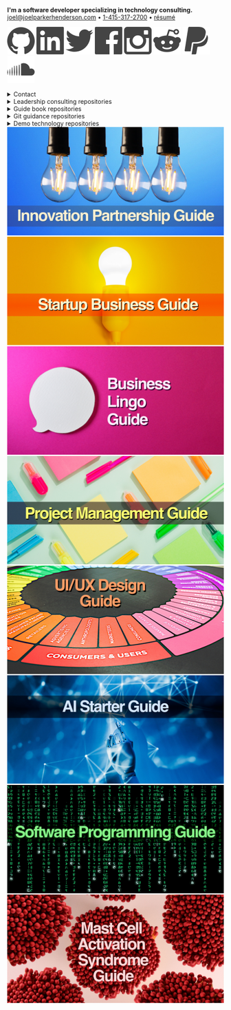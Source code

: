 <p>
    <b>I'm a software developer specializing in technology consulting.</b>
    <br>
    <a href="mailto:joel@joelparkerhenderson.com">joel@joelparkerhenderson.com</a>
    &bull;
    <a href="tel:1-415-317-2700">1-415-317-2700</a>
    &bull;
    <a href="https://raw.githubusercontent.com/joelparkerhenderson/resume/main/joelparkerhenderson-resume.pdf">résumé</a>
</p>

<p>
    <a href="https://github.com/joelparkerhenderson"><img loading="lazy" src="https://raw.githubusercontent.com/joelparkerhenderson/joelparkerhenderson/main/assets/images/icons/nucleo-social-icons/svg/logo/github.svg"></a>
    <a href="https://linkedin.com/in/joelparkerhenderson"><img loading="lazy" src="https://raw.githubusercontent.com/joelparkerhenderson/joelparkerhenderson/main/assets/images/icons/nucleo-social-icons/svg/logo/linkedin.svg"></a>
    <a href="https://twitter.com/joel_henderson"><img loading="lazy" src="https://raw.githubusercontent.com/joelparkerhenderson/joelparkerhenderson/main/assets/images/icons/nucleo-social-icons/svg/logo/twitter.svg"></a>
    <a href="https://facebook.com/joelparkerhenderson"><img loading="lazy" src="https://raw.githubusercontent.com/joelparkerhenderson/joelparkerhenderson/main/assets/images/icons/nucleo-social-icons/svg/logo/facebook.svg"></a>
    <a href="https://facebook.com/joelparkerhenderson"><img loading="lazy" src="https://raw.githubusercontent.com/joelparkerhenderson/joelparkerhenderson/main/assets/images/icons/nucleo-social-icons/svg/logo/instagram.svg"></a>
    <a href="https://reddit.com/u/joelparkerhenderson"><img loading="lazy" src="https://raw.githubusercontent.com/joelparkerhenderson/joelparkerhenderson/main/assets/images/icons/nucleo-social-icons/svg/logo/reddit.svg"></a>
    <a href="https://paypal.me/joelparkerhenderson"><img loading="lazy" src="https://raw.githubusercontent.com/joelparkerhenderson/joelparkerhenderson/main/assets/images/icons/nucleo-social-icons/svg/logo/paypal.svg"></a>
    <a href="https://soundcloud.com/joelparkerhenderson"><img loading="lazy" src="https://raw.githubusercontent.com/joelparkerhenderson/joelparkerhenderson/main/assets/images/icons/nucleo-social-icons/svg/logo/soundcloud.svg"></a>
</p>

<details>
  <summary>Contact</summary>
      <ul>
        <li>LinkedIn: <a href="https://linkedin.com/in/joelparkerhenderson">https://linkedin.com/in/joelparkerhenderson</a></li>
        <li>GitHub: <a href="https://github.com/joelparkerhenderson">https://github.com/joelparkerhenderson</a></li>
        <li>Twitter: <a href="https://twitter.com/joel_henderson">https://twitter.com/joel_henderson</a></li>
        <li>Facebook: <a href="https://facebook.com/joelparkerhenderson">https://facebook.com/joelparkerhenderson</a></li>
        <li>Instagram: <a href="https://instagram.com/joelparkerhenderson">https://instagram.com/joelparkerhenderson</a></li>
        <li>AngelList: <a href="https://angel.co/joelparkerhenderson">https://angel.co/joelparkerhenderson</a></li>
        <li>Crunchbase: <a href="https://www.crunchbase.com/person/joel-parker-henderson">https://www.crunchbase.com/person/joel-parker-henderson</a></li>
        <li>Calendly: <a href="https://calendly.com/joelparkerhenderson">https://calendly.com/joelparkerhenderson</a></li>
        <li>PayPal: <a href="https://paypal.me/joelparkerhenderson">https://paypal.me/joelparkerhenderson</a></li> 
        <li>Venmo: <a href="https://account.venmo.com/u/joelparkerhenderson">https://account.venmo.com/u/joelparkerhenderson</a></li> 
        <li>Soundcloud: <a href="https://soundcloud.com/joelparkerhenderson">https://soundcloud.com/joelparkerhenderson</a>
    </li>
</details> 

<details>
    <summary>Leadership consulting repositories</summary>
    <ul>
        <li><a href="https://github.com/joelparkerhenderson/adkar-change-management-model">ADKAR change management model</a></li>
        <li><a href="https://github.com/joelparkerhenderson/agile-assessment">Agile assessment</a></li>
        <li><a href="https://github.com/joelparkerhenderson/always-improving">Always improving: book summaries</a></li>
        <li><a href="https://github.com/joelparkerhenderson/architecture-decision-record">Architecture Decision Record (ADR)</a></li>
        <li><a href="https://github.com/joelparkerhenderson/business-model-canvas">Business model canvas (BMC)</a></li>
        <li><a href="https://github.com/joelparkerhenderson/code-of-conduct-guidelines">Code of conduct guidelines</a></li>
        <li><a href="https://github.com/joelparkerhenderson/company-culture">Company culture</a></li>
        <li><a href="https://github.com/joelparkerhenderson/coordinated-disclosure">Coordinated disclosure</a></li>
        <li><a href="https://github.com/joelparkerhenderson/critical-success-factor">Critical success factor (CSF)</a></li>
        <li><a href="https://github.com/joelparkerhenderson/crucial-conversations">Crucial conversations</a></li>
        <li><a href="https://github.com/joelparkerhenderson/decision-record">Decision Record (DR) template</a></li>
        <li><a href="https://github.com/joelparkerhenderson/discovery-assessment">Discovery assessment</a></li>
        <li><a href="https://github.com/joelparkerhenderson/enterprise-architecture-assessment">Enterprise architecture assessment</a></li>
        <li><a href="https://github.com/joelparkerhenderson/feedback-request-template">Feedback request template</a></li>
        <li><a href="https://github.com/joelparkerhenderson/first-aid-kit">First ait kit for teams</a></li>
        <li><a href="https://github.com/joelparkerhenderson/functional-specifications-template">Functional specifications template</a></li>
        <li><a href="https://github.com/joelparkerhenderson/functional-specifications-tutorial">Functional specifications tutorial</a></li>
        <li><a href="https://github.com/joelparkerhenderson/goals-ideas-steps-tasks">Goals Ideas Steps Tasks (GIST)</a></li>
        <li><a href="https://github.com/joelparkerhenderson/icebreaker-questions">Icebreaker questions</a></li>
        <li><a href="https://github.com/joelparkerhenderson/intent-plan">Intent plan</a></li>
        <li><a href="https://github.com/joelparkerhenderson/issues">Issues</a></li>
        <li><a href="https://github.com/joelparkerhenderson/key-performance-indicator">Key Performance Indicator (KPI)</a></li>
        <li><a href="https://github.com/joelparkerhenderson/key-risk-indicator">Key Risk Indicator (KRI)</a></li>
        <li><a href="https://github.com/joelparkerhenderson/leadership">Leadership: selected notes &amp; advice</a></li>
        <li><a href="https://github.com/joelparkerhenderson/lean-business-lists">Lean business lists</a></li>
        <li><a href="https://github.com/joelparkerhenderson/maturity-models">Maturity models (MMs)</a></li>
        <li><a href="https://github.com/joelparkerhenderson/metrics">Metrics: ideas &amp; examples</a></li>
        <li><a href="https://github.com/joelparkerhenderson/milestones">Milestones: ideas &amp; examples</a></li>
        <li><a href="https://github.com/joelparkerhenderson/net-promoter-score">Net promoter score (NPS)</a></li>
        <li><a href="https://github.com/joelparkerhenderson/objectives-and-key-results">Objectives &amp; Key Results (OKR)</a></li>
        <li><a href="https://github.com/joelparkerhenderson/oblique-strategies">Oblique strategies for creative thinking</a></li>
        <li><a href="https://github.com/joelparkerhenderson/ooda-loop">OODA loop: Observe Orient Decide Act</a></li>
        <li><a href="https://github.com/joelparkerhenderson/outputs-vs-outcomes">Outputs vs. outcomes (OVO)</a></li>
        <li><a href="https://github.com/joelparkerhenderson/pitch-deck-quick-start">Pitch deck quick start</a></li>
        <li><a href="https://github.com/joelparkerhenderson/powerful-questions">Powerful questions: insight, innovation, action</a></li>
        <li><a href="https://github.com/joelparkerhenderson/project-management-checklist">Project management checklist</a></li>
        <li><a href="https://github.com/joelparkerhenderson/quad-chart">Quad chart</a></li>
        <li><a href="https://github.com/joelparkerhenderson/queueing-theory">Queueing theory</a></li>
        <li><a href="https://github.com/joelparkerhenderson/responsibility-assignment-matrix">Responsibility assignment matrix (RAM)</a></li>
        <li><a href="https://github.com/joelparkerhenderson/smart-criteria">SMART criteria</a></li>
        <li><a href="https://github.com/joelparkerhenderson/social-value-orientation">Social value orientation (SVO)</a></li>
        <li><a href="https://github.com/joelparkerhenderson/software-development-methodologies">Software development methodologies</a></li>
        <li><a href="https://github.com/joelparkerhenderson/spade-decision-framework">SPADE decision framework</a></li>
        <li><a href="https://github.com/joelparkerhenderson/stakeholder-analysis">Stakeholder analysis</a></li>
        <li><a href="https://github.com/joelparkerhenderson/statement-of-work">Statement Of Work (SOW) template</a></li>
        <li><a href="https://github.com/joelparkerhenderson/strategic-balanced-scorecard">Strategic Balanced Scorecard (SBS)</a></li>
        <li><a href="https://github.com/joelparkerhenderson/system-quality-attributes">System quality attributes (SQAs)</a></li>
        <li><a href="https://github.com/joelparkerhenderson/team-focus">TEAM FOCUS teamwork framework</a></li>
        <li><a href="https://github.com/joelparkerhenderson/thought-leadership-writing">Thought leadership writing</a></li>
        <li><a href="https://github.com/joelparkerhenderson/value-stream-mapping">Value Stream Mapping (VSM)</a></li>
        <li><a href="https://github.com/joelparkerhenderson/vision-statements">Vision statements &amp; mission statements</a></li>
        <li><a href="https://github.com/joelparkerhenderson/ways-of-working">Ways of working for teams</a></li>
        <li><a href="https://github.com/joelparkerhenderson/wordbooks">Wordbooks: glossaries, lexicons, terminology</a></li>
        <li><a href="https://github.com/sixarm/sixarm-company-confidentiality-agreement">Confidentiality agreement</a></li>
        <li><a href="https://github.com/sixarm/sixarm-company-consulting-agreement">Consulting agreement</a></li>
    </ul>
</details>

<details>
    <summary>Guide book repositories</summary>
    <ul>
        <li><a href="https://github.com/sixarm/innovation-partnership-guide">Innovation Partnership Guide</a></li>
        <li><a href="https://github.com/sixarm/startup-business-guide">Startup Business Guide</a></li>
        <li><a href="https://github.com/sixarm/business-lingo-guide">Business Lingo Guide</a></li>
        <li><a href="https://github.com/sixarm/project-management-guide">Project Management Guide</a></li>
        <li><a href="https://github.com/sixarm/ui-ux-design-guide">UI/UX Design Guide</a></li>
    </ul>
</details>

<details>
    <summary>Git guidance repositories</summary>
    <ul>
        <li><a href="https://github.com/joelparkerhenderson/git-commit-message">Git commit message</a></li>
        <li><a href="https://github.com/joelparkerhenderson/git-commit-template">Git commit template</a></li>
        <li><a href="https://github.com/joelparkerhenderson/git-branch-name">Git branch name</a></li>
        <li><a href="https://github.com/joelparkerhenderson/git-hooks">Git hooks</a></li>
        <li><a href="https://github.com/joelparkerhenderson/git-workflow-help">Git workflow help</a></li>
        <li><a href="https://github.com/joelparkerhenderson/github-special-files-and-paths">GitHub special files and paths</a></li>
        <li><a href="https://github.com/joelparkerhenderson/monorepo-vs-polyrepo">Monorepo vs. polyrepo</a></li>
    </ul>
</details>

<details>
    <summary>Demo technology repositories</summary>
    <ul>
        <li><a href="https://github.com/joelparkerhenderson/demo-aws-lambda">AWS Lamba</a></li>
        <li><a href="https://github.com/joelparkerhenderson/demo-consul">Consul</a></li>
        <li><a href="https://github.com/joelparkerhenderson/demo-d3-divs">D3 Divs</a></li>
        <li><a href="https://github.com/joelparkerhenderson/demo-d3-stickies">D3 Stickies</a></li>
        <li><a href="https://github.com/joelparkerhenderson/demo-d3-target">D3 Target</a></li>
        <li><a href="https://github.com/joelparkerhenderson/demo-data-schema-transforms">Schema transforms</a></li>
        <li><a href="https://github.com/joelparkerhenderson/demo-date-time-format">Date-Time Format</a></li>
        <li><a href="https://github.com/joelparkerhenderson/demo-elixir-phoenix">Elixir &amp; Phoenix</a></li>
        <li><a href="https://github.com/joelparkerhenderson/demo-java-spring-boot-rest">Java Spring Boot Rest</a></li>
        <li><a href="https://github.com/joelparkerhenderson/demo-job-title-descriptions">Job title descriptions</a></li>
        <li><a href="https://github.com/joelparkerhenderson/demo-json-api-beginner">JSON API beginner</a></li>
        <li><a href="https://github.com/joelparkerhenderson/demo-json-api-hello-world">JSON API hello world</a></li>
        <li><a href="https://github.com/joelparkerhenderson/demo-json-api-specification">JSON API specifications</a></li>
        <li><a href="https://github.com/joelparkerhenderson/demo-liquibase-hello-world">Liquibase hello world</a></li>
        <li><a href="https://github.com/joelparkerhenderson/demo-liquibase-yaml">Liquibase YAML</a></li>
        <li><a href="https://github.com/joelparkerhenderson/demo-optaplanner">OptaPlanner onstraint satisfaction solver</a></li>
        <li><a href="https://github.com/joelparkerhenderson/demo-oracle-sql-todo">Oracle SQL todo</a></li>
        <li><a href="https://github.com/joelparkerhenderson/demo-python-flask-hello-world">Python Flask hello world</a></li>
        <li><a href="https://github.com/joelparkerhenderson/demo-ruby-sinatra-hello-world">Ruby Sinatra hello world</a></li>
        <li><a href="https://github.com/joelparkerhenderson/demo-selenium-javascript">Selenium JavaScript</a></li>
        <li><a href="https://github.com/joelparkerhenderson/demo-selenium-javascript-e2e-tests">Selenium JavaScript E2E tests</a></li>
        <li><a href="https://github.com/joelparkerhenderson/demo-shopping-cart-exercise-with-ruby">Shopping cart exercise with Ruby</a></li>
        <li><a href="https://github.com/joelparkerhenderson/demo-swagger">Swagger a.k.a. OpenAPI</a></li>
        <li><a href="https://github.com/joelparkerhenderson/demo-swift-alamofire">Swift Alamofire for networking</a></li>
        <li><a href="https://github.com/joelparkerhenderson/demo-swift-carthage">Swift Carthage for packagem management</a></li>
        <li><a href="https://github.com/joelparkerhenderson/demo-swift-charts">Swift Charts</a></li>
        <li><a href="https://github.com/joelparkerhenderson/demo-swift-excel-xlsx-reader-writer">Swift Excel XLSX reader/writer</a></li>
        <li><a href="https://github.com/joelparkerhenderson/demo-swift-hello-world">Swift Hello World</a></li>
        <li><a href="https://github.com/joelparkerhenderson/demo-swift-items">Swift items</a></li>
        <li><a href="https://github.com/joelparkerhenderson/demo-swift-master-detail">Swift master/detail</a></li>
        <li><a href="https://github.com/joelparkerhenderson/demo-swift-news">Swift news</a></li>
        <li><a href="https://github.com/joelparkerhenderson/demo-swift-objectmapper">Swift ObjectMapper for JSON models</a></li>
        <li><a href="https://github.com/joelparkerhenderson/demo-swift-quick-nimble">Swift Quick Nimble for TDD BDD testing</a></li>
        <li><a href="https://github.com/joelparkerhenderson/demo-swift-realm">Swift Realm mobile database</a></li>
        <li><a href="https://github.com/joelparkerhenderson/demo-swift-rest">Swift REST</a></li>
        <li><a href="https://github.com/joelparkerhenderson/demo-swift-rest-master-detail-page">Swift REST master/detail page</a></li>
        <li><a href="https://github.com/joelparkerhenderson/demo-swift-sqlite">Swift SQLite</a></li>
        <li><a href="https://github.com/joelparkerhenderson/demo-swift-taylor">Swift Taylor</a></li>
        <li><a href="https://github.com/joelparkerhenderson/demo-swift-text-view">Swift text view</a></li>
        <li><a href="https://github.com/joelparkerhenderson/demo-tailwind-css">Tailwind CSS</a></li>
        <li><a href="https://github.com/joelparkerhenderson/demo-terraform">Terraform</a></li>
        <li><a href="https://github.com/joelparkerhenderson/demo-terraform-2">Terraform 2</a></li>
        <li><a href="https://github.com/joelparkerhenderson/demo-trello-api">Trello API for boards and cards</a></li>
        <li><a href="https://github.com/joelparkerhenderson/demo-vagrant-virtualbox-aws">Vagrant VirtualBox AWS</a></li>
        <li><a href="https://github.com/joelparkerhenderson/demo-yaml-files-to-swift-classes">YAML files to Swift classes</a></li>
    </ul>
</details>

<div class="guide-list">
    <div class="guide"><a href="https://github.com/sixarm/innovation-partnership-guide"><img loading="lazy" src="assets/projects/innovation-partnership-guide/assets/images/splash/1920x960.jpg" alt="Innovation Partnership Guide"></a></div>
    <div class="guide"><a href="https://github.com/sixarm/startup-business-guide"><img loading="lazy" src="assets/projects/startup-business-guide/assets/images/splash/1920x960.jpg" alt="Startup Business Guide"></a></div>
    <div class="guide"><a href="https://github.com/sixarm/business-lingo-guide"><img loading="lazy" src="assets/projects/business-lingo-guide/assets/images/splash/1920x960.jpg" alt="Business Lingo Guide"></a></div>
    <div class="guide"><a href="https://github.com/sixarm/project-management-guide"><img loading="lazy" src="assets/projects/project-management-guide/assets/images/splash/1920x960.jpg" alt="Project Management Guide"></a></div>
    <div class="guide"><a href="https://github.com/sixarm/ui-ux-design-guide"><img loading="lazy" src="assets/projects/ui-ux-design-guide/assets/images/splash/1920x960.jpg" alt="UI/UX Design Guide"></a></div>
    <div class="guide"><a href="https://github.com/sixarm/ai-starter-guide"><img loading="lazy" src="assets/projects/ai-starter-guide/assets/images/splash/1920x960.jpg" alt="AI Starter Guide"></a></div>
    <div class="guide"><a href="https://github.com/sixarm/software-programming-guide"><img loading="lazy" src="assets/projects/software-programming-guide/assets/images/splash/1920x960.jpg" alt="Software Programming Guide"></a></div>
    <div class="guide"><a href="https://github.com/sixarm/mast-cell-activation-syndrome-guide"><img loading="lazy" src="assets/projects/mast-cell-activation-syndrome-guide/assets/images/splash/1920x960.jpg" alt="Mast Cell Activation Syndrome Guide"></a></div></div>
</div>

</body>